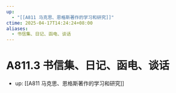 ```yaml
---
up:
  - "[[A811 马克思、恩格斯著作的学习和研究]]"
ctime: 2025-04-17T14:24:24+08:00
aliases:
  - 书信集、日记、函电、谈话
---
```


# A811.3 书信集、日记、函电、谈话

- up: [[A811 马克思、恩格斯著作的学习和研究]]
